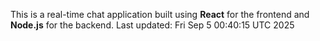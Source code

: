 This is a real-time chat application built using **React** for the frontend and **Node.js** for the backend.
Last updated: Fri Sep  5 00:40:15 UTC 2025
